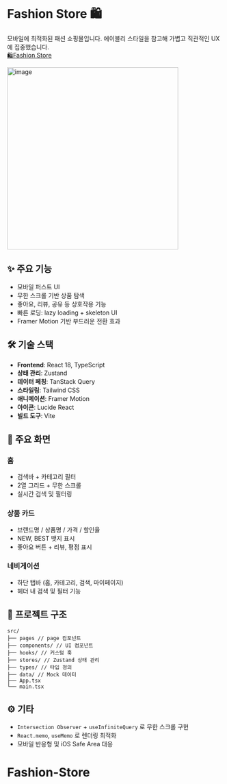 # Fashion Store 🛍️

모바일에 최적화된 패션 쇼핑몰입니다. 에이블리 스타일을 참고해 가볍고 직관적인 UX에 집중했습니다. <br />
[🛍️Fashion Store](https://fashion-store-iota-three.vercel.app/)

<img width="400" height="425" alt="image" src="https://github.com/user-attachments/assets/72687c96-eadd-46b3-8855-2ee9d7c56af8" />


## ✨ 주요 기능

- 모바일 퍼스트 UI
- 무한 스크롤 기반 상품 탐색
- 좋아요, 리뷰, 공유 등 상호작용 기능
- 빠른 로딩: lazy loading + skeleton UI
- Framer Motion 기반 부드러운 전환 효과

## 🛠️ 기술 스택

- **Frontend**: React 18, TypeScript
- **상태 관리**: Zustand
- **데이터 페칭**: TanStack Query
- **스타일링**: Tailwind CSS
- **애니메이션**: Framer Motion
- **아이콘**: Lucide React
- **빌드 도구**: Vite

## 📱 주요 화면

### 홈

- 검색바 + 카테고리 필터
- 2열 그리드 + 무한 스크롤
- 실시간 검색 및 필터링

### 상품 카드

- 브랜드명 / 상품명 / 가격 / 할인율
- NEW, BEST 뱃지 표시
- 좋아요 버튼 + 리뷰, 평점 표시

### 네비게이션

- 하단 탭바 (홈, 카테고리, 검색, 마이페이지)
- 헤더 내 검색 및 필터 기능

## 📁 프로젝트 구조

```
src/
├── pages // page 컴포넌트
├── components/ // UI 컴포넌트
├── hooks/ // 커스텀 훅
├── stores/ // Zustand 상태 관리
├── types/ // 타입 정의
├── data/ // Mock 데이터
├── App.tsx
└── main.tsx
```

## ⚙️ 기타

- `Intersection Observer` + `useInfiniteQuery` 로 무한 스크롤 구현
- `React.memo`, `useMemo` 로 렌더링 최적화
- 모바일 반응형 및 iOS Safe Area 대응
# Fashion-Store
